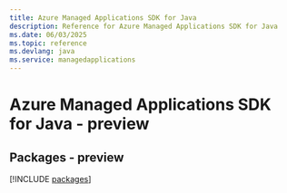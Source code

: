 ```yaml
---
title: Azure Managed Applications SDK for Java
description: Reference for Azure Managed Applications SDK for Java
ms.date: 06/03/2025
ms.topic: reference
ms.devlang: java
ms.service: managedapplications
---
```

# Azure Managed Applications SDK for Java - preview
## Packages - preview
[!INCLUDE [packages](managed-applications-index.md)]
